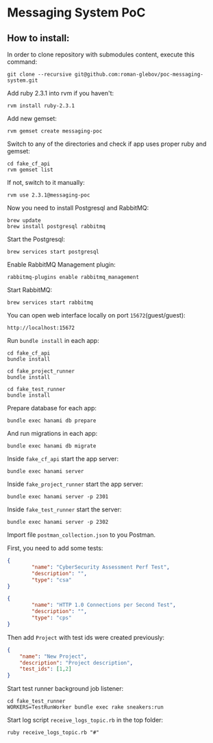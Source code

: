 # Messaging System PoC

## How to install:

In order to clone repository with submodules content, execute this command:

```
git clone --recursive git@github.com:roman-glebov/poc-messaging-system.git
```

Add ruby 2.3.1 into rvm if you haven't:

```
rvm install ruby-2.3.1
```

Add new gemset:

```
rvm gemset create messaging-poc
```

Switch to any of the directories and check if app uses proper ruby and gemset:

```text
cd fake_cf_api
rvm gemset list
```

If not, switch to it manually:

```text
rvm use 2.3.1@messaging-poc
```

Now you need to install Postgresql and RabbitMQ:

```text
brew update
brew install postgresql rabbitmq
```

Start the Postgresql:

```text
brew services start postgresql        
```

Enable RabbitMQ Management plugin:

```text
rabbitmq-plugins enable rabbitmq_management
```

Start RabbitMQ:

```text
brew services start rabbitmq
```

You can open web interface locally on port `15672`(guest/guest):

```text
http://localhost:15672
```

Run `bundle install` in each app:

```text
cd fake_cf_api
bundle install
 
cd fake_project_runner
bundle install
 
cd fake_test_runner
bundle install 
```

Prepare database for each app:

```text
bundle exec hanami db prepare
```

And run migrations in each app:

```text
bundle exec hanami db migrate
```

Inside `fake_cf_api` start the app server:

```text
bundle exec hanami server
```

Inside `fake_project_runner` start the app server:

```text
bundle exec hanami server -p 2301
```

Inside `fake_test_runner` start the server:

```text
bundle exec hanami server -p 2302
```

Import file `postman_collection.json` to you Postman.

First, you need to add some tests:

```json
{
        "name": "CyberSecurity Assessment Perf Test",
        "description": "",
        "type": "csa"
}
```
```json
{
        "name": "HTTP 1.0 Connections per Second Test",
        "description": "",
        "type": "cps"
}
``` 

Then add `Project` with test ids were created previously:

```json
{
	"name": "New Project",
	"description": "Project description",
	"test_ids": [1,2]
}
```

Start test runner background job listener:

```text
cd fake_test_runner
WORKERS=TestRunWorker bundle exec rake sneakers:run
```

Start log script `receive_logs_topic.rb` in the top folder:

```text
ruby receive_logs_topic.rb "#"
```



